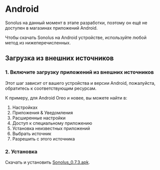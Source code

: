 # Android

Sonolus на данный момент в этапе разработки, поэтому он ещё не доступен в магазинах приложений Android.

Чтобы скачать Sonolus на Android устройстве, используйте любой метод из нижеперечисленных.

## Загрузка из внешних источников

### 1. Включите загрузку приложений из внешних источников

Этот шаг зависит от вашего устройства и версии Android, пожалуйста, обратитесь к соответствующим ресурсам.

К примеру, для Android Oreo и новее, вы можете найти в:

1. Настройках
2. Приложения &amp; Уведомления
3. Расширенные настройки
4. Доступ к специальному приложению
5. Установка неизвестных приложений
6. Выбрать источник
7. Разрешить с этого источника

### 2. Установка

Скачать и установить [Sonolus_0.7.3.apk](https://download.sonolus.com/Sonolus_0.7.3.apk).
